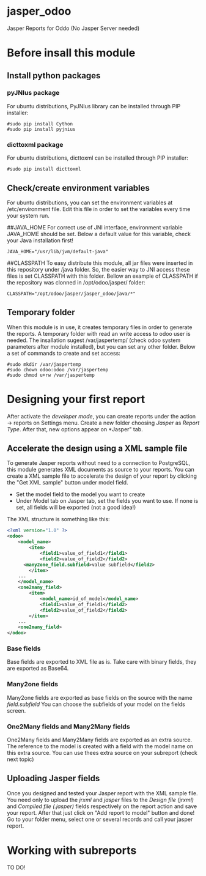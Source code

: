 # jasper_odoo
Jasper Reports for Oddo (No Jasper Server needed)

# Before insall this module

## Install python packages

### pyJNIus package
For ubuntu distributions, PyJNIus library can be installed through PIP installer:

```
#sudo pip install Cython
#sudo pip install pyjnius
```
### dicttoxml package
For ubuntu distributions, dicttoxml can be installed through PIP installer:
```
#sudo pip install dicttoxml
```
## Check/create environment variables
For ubuntu distributions, you can set the environment variables at /etc/environment file. Edit this file in order to set the variables every time your system run.

##JAVA_HOME
For correct use of JNI interface, environment variable JAVA_HOME should be set. Below a default value for this variable, check your Java installation first!
```
JAVA_HOME="/usr/lib/jvm/default-java"
```
##CLASSPATH
To easy distribute this module, all jar files were inserted in this repository under /java folder. So, the easier way to JNI access these files is set CLASSPATH with this folder. Bellow an example of CLASSPATH if the repository was clonned in /opt/odoo/jasper/ folder:
```
CLASSPATH="/opt/odoo/jasper/jasper_odoo/java/*"
```
## Temporary folder
When this module is in use, it creates temporary files in order to generate the reports. A temporary folder with read an write access to odoo user is needed. The insallation sugest /var/jaspertemp/ (check odoo system parameters after module installed), but you can set any other folder. Below a set of commands to create and set access:
```
#sudo mkdir /var/jaspertemp
#sudo chown odoo:odoo /var/jaspertemp
#sudo chmod u+rw /var/jaspertemp
```

# Designing your first report
After activate the *developer mode*, you can create reports under the action -> reports on Settings menu.
Create a new folder choosing _Jasper_ as *Report Type*. After that, new options appear on *Jasper" tab.

## Accelerate the design using a XML sample file
To generate Jasper reports without need to a connection to PostgreSQL, this module generates XML documents as source to your reports. You can create a XML sample file to accelerate the design of your report by clicking the "Get XML sample" button under model field.
- Set the model field to the model you want to create
- Under Model tab on Jasper tab, set the fields you want to use. If none is set, all fields will be exported (not a good idea!)

The XML structure is something like this:
```XML
<?xml version="1.0" ?>
<odoo>
	<model_name>
		<item>
			<field1>value_of_field1</field1>
			<field2>value_of_field2</field2>
      <many2one_field.subfield>value subfield</field2>
		</item>
    ...
	</model_name>
	<one2many_field>
		<item>
			<model_name>id_of_model</model_name>
			<field1>value_of_field1</field2>
			<field2>value_of_field2</field2>
		</item>
    ...
	<one2many_field>
</odoo>
```
### Base fields
Base fields are exported to XML file as is. Take care with binary fields, they are exported as Base64.

### Many2one fields
Many2one fields are exported as base fields on the source with the name _field.subfield_
You can choose the subfields of your model on the fields screen.

### One2Many fields and Many2Many fields
One2Many fields and Many2Many fields are exported as an extra source. The reference to the model is created with a field with the model name on this extra source. You can use thees extra source on your subreport (check next topic)

## Uploading Jasper fields
Once you designed and tested your Jasper report with the XML sample file. You need only to upload the *jrxml* and *jasper* files to the *Design file (jrxml)* and *Compiled file (.jasper)* fields respectively on the report action and save your report. After that just click on "Add report to model" button and done! Go to your folder menu, select one or several records and call your jasper report.

# Working with subreports
TO DO!
